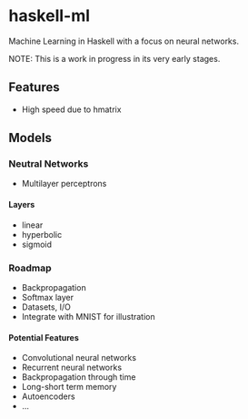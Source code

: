 # haskell-ml
Machine Learning in Haskell with a focus on neural networks.

NOTE: This is a work in progress in its very early stages.

## Features
* High speed due to hmatrix

## Models
### Neutral Networks
* Multilayer perceptrons
#### Layers
* linear
* hyperbolic
* sigmoid

### Roadmap
* Backpropagation
* Softmax layer
* Datasets, I/O
* Integrate with MNIST for illustration

#### Potential Features
* Convolutional neural networks
* Recurrent neural networks
* Backpropagation through time
* Long-short term memory
* Autoencoders
* ...
